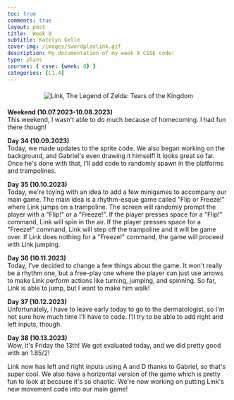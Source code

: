 ```yaml
---
toc: true
comments: true
layout: post
title:  Week 8
subtitle: Katelyn Gelle
cover-img: /images/swordplaylink.gif
description: My documentation of my week 8 CSSE code!
type: plans
courses: { csse: {week: 8} }
categories: [C1.4]
---
```


<div style="text-align: center; margin-top: 20px; margin-bottom: 20px;">
  <img src="{{site.baseurl}}/images/thislifelink.gif" alt="Link, The Legend of Zelda: Tears of the Kingdom" />
</div>  

**Weekend (10.07.2023-10.08.2023)**  
This weekend, I wasn't able to do much because of homecoming. I had fun there though!  

**Day 34 (10.09.2023)**  
Today, we made updates to the sprite code. We also began working on the background, and Gabriel's even drawing it himself! It looks great so far. Once he's done with that, I'll add code to randomly spawn in the platforms and trampolines.  

**Day 35 (10.10.2023)**  
Today, we're toying with an idea to add a few minigames to accompany our main game. The main idea is a rhythm-esque game called "Flip or Freeze!" where Link jumps on a trampoline. The screen will randomly prompt the player with a "Flip!" or a "Freeze!". If the player presses space for a "Flip!" command, Link will spin in the air. If the player presses space for a "Freeze!" command, Link will step off the trampoline and it will be game over. If Link does nothing for a "Freeze!" command, the game will proceed with Link jumping.  

**Day 36 (10.11.2023)**  
Today, I've decided to change a few things about the game. It won't really be a rhythm one, but a free-play one where the player can just use arrows to make Link perform actions like turning, jumping, and spinning. So far, Link is able to jump, but I want to make him walk!  

**Day 37 (10.12.2023)**  
Unfortunately, I have to leave early today to go to the dermatologist, so I'm not sure how much time I'll have to code. I'll try to be able to add right and left inputs, though.  

**Day 38 (10.13.2023)**  
Wow, it's Friday the 13th! We got evaluated today, and we did pretty good with an 1.85/2!  

Link now has left and right inputs using A and D thanks to Gabriel, so that's super cool. We also have a horizontal version of the game which is pretty fun to look at because it's so chaotic. We're now working on putting Link's new movement code into our main game!